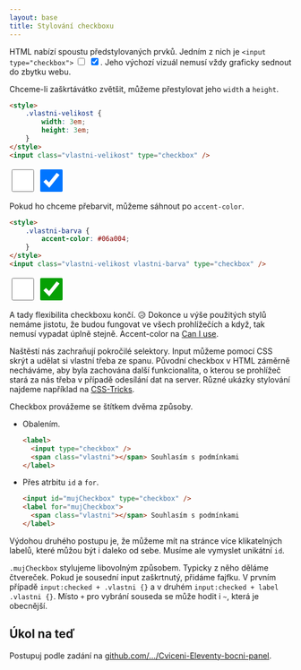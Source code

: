 ```yaml
---
layout: base
title: Stylování checkboxu
---
```


HTML nabízí spoustu předstylovaných prvků. Jedním z nich je `<input type="checkbox">` <input type="checkbox"> <input type="checkbox" checked>. Jeho výchozí vizuál nemusí vždy graficky sednout do zbytku webu.

Chceme-li zaškrtávátko zvětšit, můžeme přestylovat jeho `width` a `height`.

```html
<style>
	.vlastni-velikost {
		width: 3em;
		height: 3em;
	}
</style>
<input class="vlastni-velikost" type="checkbox" />
```

<style>
	.vlastni-velikost {
		width: 3em;
		height: 3em;
	}
</style>

<input class="vlastni-velikost" type="checkbox"> <input class="vlastni-velikost" type="checkbox" checked>

Pokud ho chceme přebarvit, můžeme sáhnout po `accent-color`.

```html
<style>
	.vlastni-barva {
		accent-color: #06a004;
	}
</style>
<input class="vlastni-velikost vlastni-barva" type="checkbox" />
```

<style>
	.vlastni-barva {
		accent-color: #06a004; /* zelená */
	}
</style>

<input class="vlastni-velikost vlastni-barva" type="checkbox"> <input class="vlastni-velikost vlastni-barva" type="checkbox" checked>

A tady flexibilita checkboxu končí. 😥 Dokonce u výše použitých stylů nemáme jistotu, že budou fungovat ve všech prohlížečích a když, tak nemusí vypadat úplně stejně. Accent-color na [Can I use](https://caniuse.com/?search=accent-color).

Naštěstí nás zachraňují pokročilé selektory. Input můžeme pomocí CSS skrýt a udělat si vlastní třeba ze spanu. Původní checkbox v HTML záměrně necháváme, aby byla zachována další funkcionalita, o kterou se prohlížeč stará za nás třeba v případě odesílání dat na server. Různé ukázky stylování najdeme například na [CSS-Tricks](https://css-tricks.com/the-checkbox-hack/).

Checkbox provážeme se štítkem dvěma způsoby.

- Obalením.

  ```html
  <label>
  	<input type="checkbox" />
  	<span class="vlastni"></span> Souhlasím s podmínkami
  </label>
  ```

- Přes atrbitu `id` a `for`.

  ```html
  <input id="mujCheckbox" type="checkbox" />
  <label for="mujCheckbox">
  	<span class="vlastni"></span> Souhlasím s podmínkami
  </label>
  ```

Výdohou druhého postupu je, že můžeme mít na stránce více klikatelných labelů, které můžou být i daleko od sebe. Musíme ale vymyslet unikátní `id`.

`.mujCheckbox` stylujeme libovolným způsobem. Typicky z něho děláme čtvereček. Pokud je sousední input zaškrtnutý, přidáme fajfku. V prvním případě `input:checked + .vlastni {}` a v druhém `input:checked + label .vlastni {}`. Místo `+` pro vybrání souseda se může hodit i `~`, která je obecnější.

## Úkol na teď

Postupuj podle zadání na [github.com/…/Cviceni-Eleventy-bocni-panel](https://github.com/Czechitas-podklady-WEB/Cviceni-Eleventy-bocni-panel).
